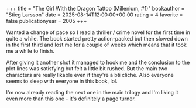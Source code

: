 +++
title = "The Girl With the Dragon Tattoo (Millenium, #1)"
bookauthor = "Stieg Larsson"
date = 2025-08-14T12:00:00+00:00
rating = 4
favorite = false
publicationyear = 2005
+++

Wanted a change of pace so I read a thriller / crime novel for the first time in quite a while. The book started pretty action-packed but then slowed down in the first third and lost me for a couple of weeks which means that it took me a while to finish.

After giving it another shot it managed to hook me and the conclusion to the plot lines was satisfying but felt a little bit rushed. But the main two characters are really likable even if they're a bti cliché. Also everyone seems to sleep with everyone in this book, lol.

I'm now already reading the next one in the main trilogy and I'm liking it even more than this one - it's definitely a page turner.
